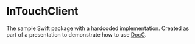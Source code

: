# InTouchClient

The sample Swift package with a hardcoded implementation.
Created as part of a presentation to demonstrate how to use [DocC](https://developer.apple.com/documentation/docc).
